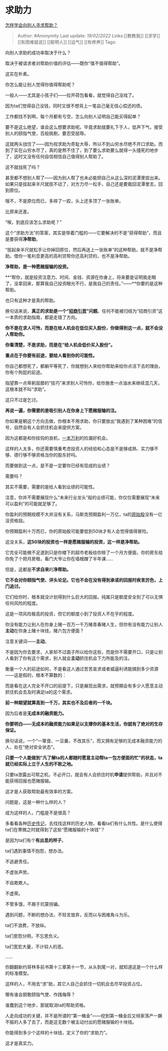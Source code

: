 # 求助力
[怎样学会向别人寻求帮助？](https://www.zhihu.com/question/295843209/answer/2349846269)

> Author: #Anonymity
> Last update: *19/02/2022*
> Links:[[教教我]] [[求学]] [[有困难就说]] [[聪明人]] [[运气]] [[有修养]]
> Tags:

向别人求助的成功率取决于什么？

取决于被请求者对帮助价值的评估——既你“值不值得帮助”。

这实在朴素。

你怎么能让别人觉得你值得帮助呢？

一般人——尤其是小孩子们——拉开荷包看看，就觉得自己没戏了。

因为ta们觉得自己没钱，同时又很不想背上一笔自己毫无信心偿还的债。

工作都找不到啊，每个月都有亏空，怎么向别人证明自己能买得起单？

要不是这么绝望，谁会这么想要求助呢。毕竟求助就要礼下于人，低声下气，接受别人的颐指气使，百般挑剔，要忍受屈辱。

这就两头戗住了——因为视求助为奇耻大辱，所以不到山穷水尽绝不开口求助。而到了实在山穷水尽了，真的是熬不住了，到了要么求助要么就得一头撞死的地步了，这时又没有任何自信相信自己值得别人帮助了。

这不就戗死了吗？

甚至都不想别人帮了——因为别人帮了也未必能把自己从这么深的泥潭里拔出来。如果只是拔起来半尺就拔不动了，对方力尽一松手，自己还是要栽回泥潭里去，回到原位。

哦不，不是原位而已，多摔了一跤，头上还多顶了一张账单。

比原来还差。

“唉，到底应该怎么求助呢？”

这个“求助方法”的答案，其实是带着门槛的——它要解决的不是“获得帮助”，而且是要获得**净帮助**。

“拔起来半尺就松手让你掉回原位，然后再送上一张账单”的这种帮助，就不是净帮助。借你一笔利息更高的高利贷帮你还高利贷的，也不是净帮助。

**净帮助，是一种愿赌服输的投资。**

**“帮你，就是投资注意力、时间、金钱、资源在你身上，将来要是证明我走眼了，没拿回来，那算我自己投资眼光不行，是我自己的责任。”——**你要的是这种帮助。

也只有这种才是真的帮助。

换句话来说，**真正的求助是一个“[招商引资](https://www.zhihu.com/search?q=%E6%8B%9B%E5%95%86%E5%BC%95%E8%B5%84&search_source=Entity&hybrid_search_source=Entity&hybrid_search_extra=%7B%22sourceType%22%3A%22answer%22%2C%22sourceId%22%3A2349846269%7D)”问题**。任何不能被归结为“招商引资”这一本质的求助指南，都是走错了方向。

**你不是在求人可怜，而是在给人机会在低位买入股份，你做得到这一点，就不会没人帮助你。**

**你看清楚，不是求助，而是在“给人机会低价买入股份”。**

**重点在于你要有前途，要给人看到你的可能性。**

你自己都想死了，都躺平等死了，你就想别人来给你帮助来给你点活下去的理由，你有个狗屁的前途。

指望靠一点卑躬屈膝的“技巧”来求别人可怜你，给你施舍一点油水来继续混几天，这根本就不叫“求助”。

这只不过是乞讨。

**再说一遍，你需要的是吸引别人在你身上下愿赌服输的注。**

你如果是朝这个方向去做，你根本不用求助，你只要放出“我遇到了某种困难”的信号，自然会有人会抓住机会来提供方案。

因为这都是和你挂钩的良机，[一本万利](https://www.zhihu.com/search?q=%E4%B8%80%E6%9C%AC%E4%B8%87%E5%88%A9&search_source=Entity&hybrid_search_source=Entity&hybrid_search_extra=%7B%22sourceType%22%3A%22answer%22%2C%22sourceId%22%3A2349846269%7D)的捡漏好机会。

这样的人太多，你还需要慎重考虑投资人的经验和心态是不是够成熟、实力够不够、德行够不够资格当你的股东好吗。

而要做到这一点，是不是一定要你已经有现成的业绩？

需要吗？

其实不需要，需要的是给人看到业绩的可能性。

注意，你并不需要展现什么“未来行业龙头”般的业绩可能，你仅仅需要展现“未来可以盈利”的可能就足够了。

你盈利的预期规模不大并没有关系，马斯克预期盈利一万亿，ta的[原始股](https://www.zhihu.com/search?q=%E5%8E%9F%E5%A7%8B%E8%82%A1&search_source=Entity&hybrid_search_source=Entity&hybrid_search_extra=%7B%22sourceType%22%3A%22answer%22%2C%22sourceId%22%3A2349846269%7D)没有一亿没资格投。

你预期盈利十万而已，你的原始股可能要低到50块才有人会觉得值得冒险。

这没关系，**这50块的投资也一样是愿赌服输的投资，这一样是净帮助。**

它完全可能微不足道到只是你楼下的超市老板给你赊了一个月方便面，你的房东给你免了个把月房租，看门大爷让你在墙根蹭了半年课……

但是，这都是**不求自来**的**净帮助。**

**它不会对你颐指气使、评头论足。它也不会在没有得到承诺的回报时疾言厉色，上门追讨。**

它们给你时，根本就没计划得到什么巨大的回报。纯属只是额度安全到了可以无惧任何风险的程度。

这是一项风险极高的投资，但它的额度小到了投资人不在乎的程度。

你没有能力让别人在你身上赌一百万一千万赌青春赌人生，但你有没有能力让别人**主动**在你身上赌十块钱，赌六包方便面？

注意关键词——**主动**。

不是因为你去要求，人家却不过面子所以给你这些，而是你不需要开口，只是让别人看到了你有这个需求，别人就会**主动**抓住机会下力所能及的注。

衡量一个人的前途如何，不是看这人通过苦苦哀求或者威逼利诱能搞到多少资源——这是假的，根本不算数的：

而是看在这人完全不开口的前提下，只是展现出需求，就预期会有多少人愿意主动抓住机会去及时满足ta的这个需求。

**前一种期望就算高到一千万，其实也不及后者的一千块。**

因为后者是**无成本的融资能力。**

**你要明白——无成本的融资能力如果足以支撑你的基本生活，你就有了绝对的生存保证。**

换句话说，一个“一箪食、一豆羹，不改其乐”，而又拥有足够的无成本融资能力的人，处在“绝对安全状态”。

**只要一个人能做到“凡了解ta的人都随时愿意主动帮ta一包方便面的忙”的状态，ta就已经实际上立于人生的不败之地。**

只要ta泄露出可帮之机，不必开口，就会有人会抓住时机**申请**提供帮助，并且对不能获得回报也愿赌服输。

这才是人获取帮助最有效率的方案。

问题是，这是一种什么样的人？

成为这样的人，门槛是不是很高？

多看看各种[历史传记](https://www.zhihu.com/search?q=%E5%8E%86%E5%8F%B2%E4%BC%A0%E8%AE%B0&search_source=Entity&hybrid_search_source=Entity&hybrid_search_extra=%7B%22sourceType%22%3A%22answer%22%2C%22sourceId%22%3A2349846269%7D)，去找找这样的历史人物，看看ta们有什么共性。是什么使得ta们在寒微之时就得到了这些“愿赌服输的十块钱”？

是因为ta们有个**有出息的样子**。

ta们遇到事情不抱怨，想办法。

不逃避责任。

不虚张声势。

不自欺欺人。

不虚荣。

不管多饿，不屑于坑蒙拐骗。

遇到问题，不断的想办法，不轻言放弃，反而以与困难角斗为乐。

ta们不浪费，不放纵。

ta们恩怨分明，不忘恩负义。

ta们宽宏大量，不计较人的恶。

……

你翻翻新约哥林多前书第十三章第十一节，从头到尾一对，就知道这是一个什么样的标准模型。

这样的人，不用去“求”助，其它人自己会抓住一切机会去尽早投资占位。

哪有谁会胆敢颐指气使、作践侮辱？

谁蠢到这个地步，那就取消ta的帮助资格。

人走向成功的关键，并不是所谓的“第一桶金”——挖到第一桶金后又倾家荡产一蹶不振的人多了去了，而是这无数个被主动付出的愿赌服输的十块钱。

你能得到多少个这样的十块钱，定义了你的“求助力”。

这才是真实力。

